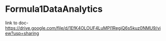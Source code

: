 # Formula1DataAnalytics

link to doc-
https://drive.google.com/file/d/1EfK4OLOUF4LuMPI1RegiQ6s5kuz0NMU9/view?usp=sharing